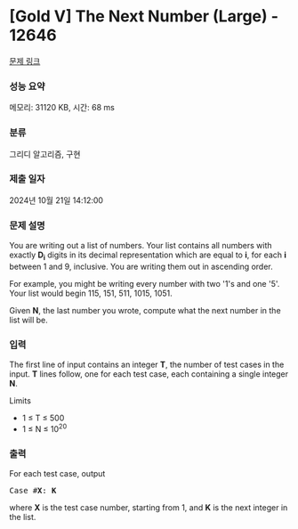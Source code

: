 # [Gold V] The Next Number (Large) - 12646 

[문제 링크](https://www.acmicpc.net/problem/12646) 

### 성능 요약

메모리: 31120 KB, 시간: 68 ms

### 분류

그리디 알고리즘, 구현

### 제출 일자

2024년 10월 21일 14:12:00

### 문제 설명

<p>You are writing out a list of numbers. Your list contains all numbers with exactly <strong>D<sub>i</sub></strong> digits in its decimal representation which are equal to <strong>i</strong>, for each <strong>i</strong> between 1 and 9, inclusive. You are writing them out in ascending order.</p>

<p>For example, you might be writing every number with two '1's and one '5'. Your list would begin 115, 151, 511, 1015, 1051.</p>

<p>Given <strong>N</strong>, the last number you wrote, compute what the next number in the list will be.</p>

### 입력 

 <p>The first line of input contains an integer <strong>T</strong>, the number of test cases in the input. <strong>T</strong> lines follow, one for each test case, each containing a single integer <strong>N</strong>.</p>

<p>Limits</p>

<ul>
	<li>1 ≤ T ≤ 500</li>
	<li>1 ≤ N ≤ 10<sup>20</sup></li>
</ul>

<div> </div>

### 출력 

 <p>For each test case, output </p>

<pre>Case #<strong>X</strong>: <strong>K</strong></pre>

<p>where <strong>X</strong> is the test case number, starting from 1, and <strong>K</strong> is the next integer in the list.</p>

